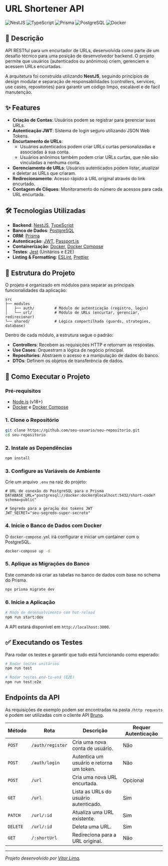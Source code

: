 # URL Shortener API

![NestJS](https://img.shields.io/badge/NestJS-E0234E?style=for-the-badge&logo=nestjs&logoColor=white)
![TypeScript](https://img.shields.io/badge/TypeScript-3178C6?style=for-the-badge&logo=typescript&logoColor=white)
![Prisma](https://img.shields.io/badge/Prisma-2D3748?style=for-the-badge&logo=prisma&logoColor=white)
![PostgreSQL](https://img.shields.io/badge/PostgreSQL-4169E1?style=for-the-badge&logo=postgresql&logoColor=white)
![Docker](https://img.shields.io/badge/Docker-2496ED?style=for-the-badge&logo=docker&logoColor=white)

## 📄 Descrição

API RESTful para um encurtador de URLs, desenvolvida como parte de um desafio técnico para uma posição de desenvolvedor backend. O projeto permite que usuários (autenticados ou anônimos) criem, gerenciem e acessem URLs encurtadas.

A arquitetura foi construída utilizando **NestJS**, seguindo princípios de design modular e separação de responsabilidades (controllers, services, use cases, repositories) para garantir um código limpo, escalável e de fácil manutenção.

## ✨ Features

- **Criação de Contas**: Usuários podem se registrar para gerenciar suas URLs.
- **Autenticação JWT**: Sistema de login seguro utilizando JSON Web Tokens.
- **Encurtamento de URLs**:
    - Usuários autenticados podem criar URLs curtas personalizadas e associadas à sua conta.
    - Usuários anônimos também podem criar URLs curtas, que não são vinculadas a nenhuma conta.
- **Gerenciamento de URLs**: Usuários autenticados podem listar, atualizar e deletar as URLs que criaram.
- **Redirecionamento**: Acesso rápido à URL original através do link encurtado.
- **Contagem de Cliques**: Monitoramento do número de acessos para cada URL encurtada.

## 🛠️ Tecnologias Utilizadas

- **Backend**: [NestJS](https://nestjs.com/), [TypeScript](https://www.typescriptlang.org/)
- **Banco de Dados**: [PostgreSQL](https://www.postgresql.org/)
- **ORM**: [Prisma](https://www.prisma.io/)
- **Autenticação**: [JWT](https://jwt.io/), [Passport.js](http://www.passportjs.org/)
- **Containerização**: [Docker](https://www.docker.com/), [Docker Compose](https://docs.docker.com/compose/)
- **Testes**: [Jest](https://jestjs.io/) (Unitários e E2E)
- **Linting & Formatting**: [ESLint](https://eslint.org/), [Prettier](https://prettier.io/)

## 📂 Estrutura do Projeto

O projeto é organizado em módulos para separar as principais funcionalidades da aplicação:

```
src
├── modules
│   ├── auth/         # Módulo de autenticação (registro, login)
│   └── url/          # Módulo de URLs (encurtar, gerenciar, redirecionar)
└── shared/           # Lógica compartilhada (guards, strategies, database)
```

Dentro de cada módulo, a estrutura segue o padrão:
- **Controllers**: Recebem as requisições HTTP e retornam as respostas.
- **Use Cases**: Orquestram a lógica de negócio principal.
- **Repositories**: Abstraem o acesso e a manipulação de dados do banco.
- **DTOs**: Definem os objetos de transferência de dados.

## 🚀 Como Executar o Projeto

### Pré-requisitos

- [Node.js](https://nodejs.org/en/) (v18+)
- [Docker](https://www.docker.com/get-started) e [Docker Compose](https://docs.docker.com/compose/install/)

### 1. Clone o Repositório

```bash
git clone https://github.com/seu-usuario/seu-repositorio.git
cd seu-repositorio
```

### 2. Instale as Dependências

```bash
npm install
```

### 3. Configure as Variáveis de Ambiente

Crie um arquivo `.env` na raiz do projeto:

```env
# URL de conexão do PostgreSQL para o Prisma
DATABASE_URL="postgresql://docker:docker@localhost:5432/short-code?schema=public"

# Segredo para a geração dos tokens JWT
JWT_SECRET="seu-segredo-super-secreto"
```

### 4. Inicie o Banco de Dados com Docker

O `docker-compose.yml` irá configurar e iniciar um container com o PostgreSQL.

```bash
docker-compose up -d
```

### 5. Aplique as Migrações do Banco

Este comando irá criar as tabelas no banco de dados com base no schema do Prisma.

```bash
npx prisma migrate dev
```

### 6. Inicie a Aplicação

```bash
# Modo de desenvolvimento com hot-reload
npm run start:dev
```

A API estará disponível em `http://localhost:3000`.

## ✅ Executando os Testes

Para rodar os testes e garantir que tudo está funcionando como esperado:

```bash
# Rodar testes unitários
npm run test

# Rodar testes end-to-end (E2E)
npm run test:e2e
```

## Endpoints da API

As requisições de exemplo podem ser encontradas na pasta `/http requests` e podem ser utilizadas com o cliente API [Bruno](https://www.usebruno.com/).

| Método | Rota                  | Descrição                                | Requer Autenticação |
|--------|-----------------------|------------------------------------------|---------------------|
| `POST` | `/auth/register`      | Cria uma nova conta de usuário.          | Não                 |
| `POST` | `/auth/login`         | Autentica um usuário e retorna um token. | Não                 |
| `POST` | `/url`                | Cria uma nova URL encurtada.             | Opcional            |
| `GET`  | `/url`                | Lista as URLs do usuário autenticado.    | Sim                 |
| `PATCH`| `/url/:id`            | Atualiza uma URL existente.              | Sim                 |
| `DELETE`| `/url/:id`           | Deleta uma URL.                          | Sim                 |
| `GET`  | `/:shortUrl`          | Redireciona para a URL original.         | Não                 |

---

_Projeto desenvolvido por [Vitor Lima](https://github.com/vitorslima)._
